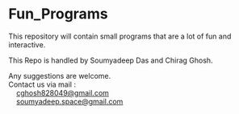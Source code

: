 # Fun_Programs
This repository will contain small programs that are a lot of fun and interactive.  
  
This Repo is handled by Soumyadeep Das and Chirag Ghosh.  
  
Any suggestions are welcome.  
Contact us via mail :  
&nbsp;&nbsp;&nbsp;&nbsp;cghosh828049@gmail.com  
&nbsp;&nbsp;&nbsp;&nbsp;soumyadeep.space@gmail.com  

